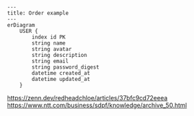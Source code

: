 ```mermaid
---
title: Order example
---
erDiagram
    USER {
        index id PK
        string name
        string avatar
        string description
        string email
        string password_digest
        datetime created_at
        datetime updated_at
    }

```
https://zenn.dev/redheadchloe/articles/37bfc9cd72eeea
https://www.ntt.com/business/sdpf/knowledge/archive_50.html
